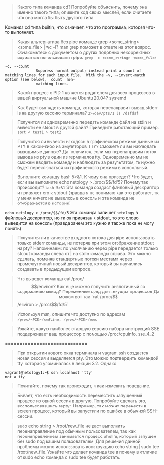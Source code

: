 >Какого типа команда cd? Попробуйте объяснить, почему она именно такого типа; опишите ход своих мыслей, если считаете что она могла бы быть другого типа.

Команда cd типа builtin, что означает, что это программа, которая что-то выполняет.


>Какая альтернатива без pipe команде grep <some_string> <some_file> | wc -l? man grep поможет в ответе на этот вопрос. 
>Ознакомьтесь с документом о других подобных некорректных вариантах использования pipe.
`grep -c <some_string> <some_file>`
```
-c, --count
              Suppress normal output; instead print a count of matching lines for each input file.  With the -v, --invert-match option (see below),  count  non-
              matching lines.
```

>Какой процесс с PID 1 является родителем для всех процессов в вашей виртуальной машине Ubuntu 20.04?
systemd

>Как будет выглядеть команда, которая перенаправит вывод stderr ls на другую сессию терминала?
`2>/dev/pts/1 ls /dsfdsf`

>Получится ли одновременно передать команде файл на stdin и вывести ее stdout в другой файл? Приведите работающий пример.
`sort < test1 > test2`

>Получится ли вывести находясь в графическом режиме данные из PTY в какой-либо из эмуляторов TTY? Сможете ли вы наблюдать выводимые данные?
Да получится, если мы перенаправим поток вывода из pty в один из терминалов tty. Одновременно мы не сможем вводить команду и наблюдать за результатом, тк нужно будет переключаться из графического режима в консольный.


>Выполните команду bash 5>&1. К чему она приведет? Что будет, если вы выполните echo netology > /proc/$$/fd/5? Почему так происходит?
`bash 5>&1`
Эта команда создаст файловый дескриптор и привяжет его к stdout (правда я не понимаю как это работает, тк у меня ничего не вывелось в консоль и эта команда не отображается в истории)

`echo netology > /proc/$$/fd/5`
Эта команда запишет `netology` в файловый дескриптор, но тк он привязан к stdout, то это слово выведится на консоль (правда зачем это нужно я так же пока не могу понять)

>Получится ли в качестве входного потока для pipe использовать только stderr команды, не потеряв при этом отображение stdout на pty? Напоминаем: по умолчанию через pipe передается только stdout команды слева от | на stdin команды справа. Это можно сделать, поменяв стандартные потоки местами через промежуточный новый дескриптор, который вы научились создавать в предыдущем вопросе.

>Что выведет команда cat /proc/$$/environ? Как еще можно получить аналогичный по содержанию вывод?
Переменные сред для текущих процессов  
Да можем вот так `cat /proc/$$/environ > /proc/$$/fd/5`


> Используя man, опишите что доступно по адресам `/proc/<PID>/cmdline, /proc/<PID>/exe`.


> Узнайте, какую наиболее старшую версию набора инструкций SSE поддерживает ваш процессор с помощью /proc/cpuinfo.
sse_4_2

=============================
> При открытии нового окна терминала и vagrant ssh создается новая сессия и выделяется pty. Это можно подтвердить командой tty, которая упоминалась в лекции 3.2. 
> Однако:
```
vagrant@netology1:~$ ssh localhost 'tty'
not a tty
```
>Почитайте, почему так происходит, и как изменить поведение.

>Бывает, что есть необходимость переместить запущенный процесс из одной сессии в другую. Попробуйте сделать это, воспользовавшись reptyr. 
>Например, так можно перенести в screen процесс, который вы запустили по ошибке в обычной SSH-сессии.

>sudo echo string > /root/new_file не даст выполнить перенаправление под обычным пользователем, так как перенаправлением занимается процесс shell'а,
> который запущен без sudo под вашим пользователем. Для решения данной проблемы можно использовать конструкцию echo string | sudo tee /root/new_file.
>  Узнайте что делает команда tee и почему в отличие от sudo echo команда с sudo tee будет работать.
